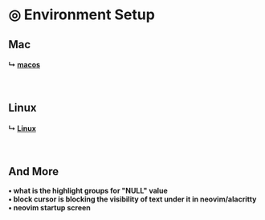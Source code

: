 

# &#x25ce; Environment Setup


## Mac 
#### &#x21b3; [macos](./OS/macos.md)
<br />

## Linux
#### &#x21b3; [Linux](./OS/linux.md)
<br />

## And More
**• what is the highlight groups for "NULL" value** <br>
**• block cursor is blocking the visibility of text under it in neovim/alacritty** <br> 
**• neovim startup screen**

